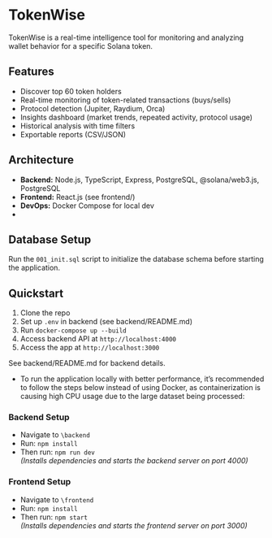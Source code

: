 # TokenWise

TokenWise is a real-time intelligence tool for monitoring and analyzing wallet behavior for a specific Solana token.

## Features
- Discover top 60 token holders
- Real-time monitoring of token-related transactions (buys/sells)
- Protocol detection (Jupiter, Raydium, Orca)
- Insights dashboard (market trends, repeated activity, protocol usage)
- Historical analysis with time filters
- Exportable reports (CSV/JSON)

## Architecture
- **Backend:** Node.js, TypeScript, Express, PostgreSQL, @solana/web3.js, PostgreSQL
- **Frontend:** React.js (see frontend/)
- **DevOps:** Docker Compose for local dev
- 
## Database Setup
Run the `001_init.sql` script to initialize the database schema before starting the application.

## Quickstart
1. Clone the repo
2. Set up `.env` in backend (see backend/README.md)
3. Run `docker-compose up --build` 
4. Access backend API at `http://localhost:4000`
5. Access the app at `http://localhost:3000`

See backend/README.md for backend details. 

- To run the application locally with better performance, it’s recommended to follow the steps below instead of using Docker, as containerization is causing high CPU usage due to the large dataset being processed:

### Backend Setup
- Navigate to `\backend`
- Run: `npm install`  
- Then run: `npm run dev`  
  *(Installs dependencies and starts the backend server on port 4000)*

### Frontend Setup
- Navigate to `\frontend`
- Run: `npm install`  
- Then run: `npm start`  
  *(Installs dependencies and starts the frontend server on port 3000)*

